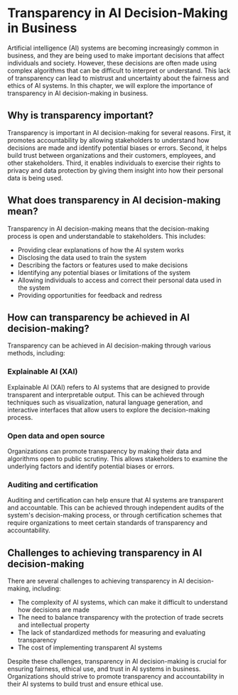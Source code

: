 Transparency in AI Decision-Making in Business
============================================================================================================

Artificial intelligence (AI) systems are becoming increasingly common in business, and they are being used to make important decisions that affect individuals and society. However, these decisions are often made using complex algorithms that can be difficult to interpret or understand. This lack of transparency can lead to mistrust and uncertainty about the fairness and ethics of AI systems. In this chapter, we will explore the importance of transparency in AI decision-making in business.

Why is transparency important?
------------------------------

Transparency is important in AI decision-making for several reasons. First, it promotes accountability by allowing stakeholders to understand how decisions are made and identify potential biases or errors. Second, it helps build trust between organizations and their customers, employees, and other stakeholders. Third, it enables individuals to exercise their rights to privacy and data protection by giving them insight into how their personal data is being used.

What does transparency in AI decision-making mean?
--------------------------------------------------

Transparency in AI decision-making means that the decision-making process is open and understandable to stakeholders. This includes:

* Providing clear explanations of how the AI system works
* Disclosing the data used to train the system
* Describing the factors or features used to make decisions
* Identifying any potential biases or limitations of the system
* Allowing individuals to access and correct their personal data used in the system
* Providing opportunities for feedback and redress

How can transparency be achieved in AI decision-making?
-------------------------------------------------------

Transparency can be achieved in AI decision-making through various methods, including:

### Explainable AI (XAI)

Explainable AI (XAI) refers to AI systems that are designed to provide transparent and interpretable output. This can be achieved through techniques such as visualization, natural language generation, and interactive interfaces that allow users to explore the decision-making process.

### Open data and open source

Organizations can promote transparency by making their data and algorithms open to public scrutiny. This allows stakeholders to examine the underlying factors and identify potential biases or errors.

### Auditing and certification

Auditing and certification can help ensure that AI systems are transparent and accountable. This can be achieved through independent audits of the system's decision-making process, or through certification schemes that require organizations to meet certain standards of transparency and accountability.

Challenges to achieving transparency in AI decision-making
----------------------------------------------------------

There are several challenges to achieving transparency in AI decision-making, including:

* The complexity of AI systems, which can make it difficult to understand how decisions are made
* The need to balance transparency with the protection of trade secrets and intellectual property
* The lack of standardized methods for measuring and evaluating transparency
* The cost of implementing transparent AI systems

Despite these challenges, transparency in AI decision-making is crucial for ensuring fairness, ethical use, and trust in AI systems in business. Organizations should strive to promote transparency and accountability in their AI systems to build trust and ensure ethical use.
